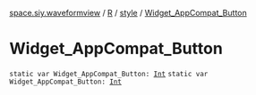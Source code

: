 [space.siy.waveformview](../../index.md) / [R](../index.md) / [style](index.md) / [Widget_AppCompat_Button](./-widget_-app-compat_-button.md)

# Widget_AppCompat_Button

`static var Widget_AppCompat_Button: `[`Int`](https://kotlinlang.org/api/latest/jvm/stdlib/kotlin/-int/index.html)
`static var Widget_AppCompat_Button: `[`Int`](https://kotlinlang.org/api/latest/jvm/stdlib/kotlin/-int/index.html)